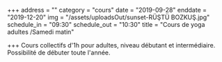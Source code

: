 +++
address = ""
category = "cours"
date = "2019-09-28"
enddate = "2019-12-20"
img = "/assets/uploadsOut/sunset-RÜŞTÜ BOZKUŞ.jpg"
schedule_in = "09:30"
schedule_out = "10:30"
title = "Cours de yoga adultes /Samedi matin"

+++
Cours collectifs d'1h pour adultes, niveau débutant et intermédiaire. Possibilité de débuter toute l'année.
